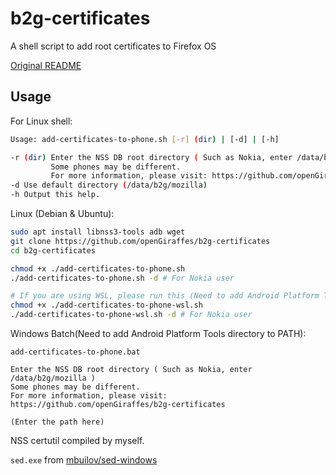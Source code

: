 # b2g-certificates

A shell script to add root certificates to Firefox OS

[Original README](README-original.md)

## Usage
For Linux shell:
```bash
Usage: add-certificates-to-phone.sh [-r] (dir) | [-d] | [-h]

-r (dir) Enter the NSS DB root directory ( Such as Nokia, enter /data/b2g/mozilla )
         Some phones may be different.
         For more information, please visit: https://github.com/openGiraffes/b2g-certificates
-d Use default directory (/data/b2g/mozilla)
-h Output this help.
```

Linux (Debian & Ubuntu): 

```bash
sudo apt install libnss3-tools adb wget
git clone https://github.com/openGiraffes/b2g-certificates
cd b2g-certificates

chmod +x ./add-certificates-to-phone.sh
./add-certificates-to-phone.sh -d # For Nokia user

# If you are using WSL, please run this (Need to add Android Platform Tools directory to PATH)
chmod +x ./add-certificates-to-phone-wsl.sh
./add-certificates-to-phone-wsl.sh -d # For Nokia user
```

Windows Batch(Need to add Android Platform Tools directory to PATH):

```
add-certificates-to-phone.bat

Enter the NSS DB root directory ( Such as Nokia, enter /data/b2g/mozilla )
Some phones may be different.
For more information, please visit: https://github.com/openGiraffes/b2g-certificates

(Enter the path here)
```

NSS certutil compiled by myself.

`sed.exe` from [mbuilov/sed-windows](https://github.com/mbuilov/sed-windows)
